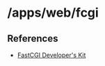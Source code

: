 # /apps/web/fcgi

## References

- [FastCGI Developer's Kit](https://fastcgi-archives.github.io/FastCGI_Developers_Kit_FastCGI.html)

